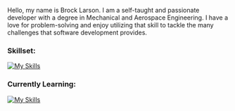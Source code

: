 Hello, my name is Brock Larson. I am a self-taught and passionate developer with a degree in Mechanical and Aerospace Engineering. I have a love for problem-solving and enjoy utilizing that skill to tackle the many challenges that software development provides.

### Skillset:
[![My Skills](https://skillicons.dev/icons?i=js,html,css,jquery,py,matlab,cpp,git,github,django,jest,docker,webpack,kubernetes,aws,azure,gcp,postgres,mysql,sqlite,linux&perline=7)](https://skillicons.dev)

### Currently Learning:
[![My Skills](https://skillicons.dev/icons?i=nodejs,react,mongodb,express,vue,angular)](https://skillicons.dev)
